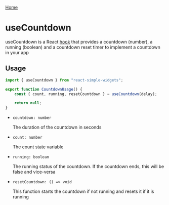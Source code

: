[Home](../../../README.md)

# useCountdown

useCountdown is a React [hook](https://reactjs.org/docs/hooks-intro.html) that provides a countdown
(number), a running (boolean) and a countdown reset timer to implement a countdown in your app

## Usage

```jsx
import { useCountdown } from "react-simple-widgets";

export function CountdownUsage() {
    const { count, running, resetCountdown } = useCountdown(delay);

    return null;
}
```

-   `countdown: number`

    The duration of the countdown in seconds

-   `count: number`

    The count state variable

-   `running: boolean`

    The running status of the countdown. If the countdown ends, this will be false and vice-versa

-   `resetCountdown: () => void`

    This function starts the countdown if not running and resets it if it is running
